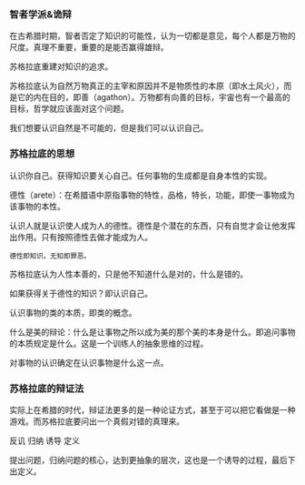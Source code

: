 ### 智者学派&诡辩

在古希腊时期，智者否定了知识的可能性，认为一切都是意见，每个人都是万物的尺度。真理不重要，重要的是能否赢得雄辩。

苏格拉底重建对知识的追求。

苏格拉底认为自然万物真正的主宰和原因并不是物质性的本原（即水土风火），而是它的内在目的，即善（agathon）。万物都有向善的目标，宇宙也有一个最高的目标，哲学就应该面对这个问题。

我们想要认识自然是不可能的，但是我们可以认识自己。

### 苏格拉底的思想

认识你自己。获得知识要关心自己。任何事物的生成都是自身本性的实现。

德性（arete）：在希腊语中原指事物的特性，品格，特长，功能，即使一事物成为该事物的本性。

认识人就是认识使人成为人的德性。德性是个潜在的东西，只有自觉才会让他发挥出作用。只有按照德性去做才能成为人。

```德性即知识。无知即罪恶。
德性即知识。无知即罪恶。
```

苏格拉底认为人性本善的，只是他不知道什么是对的，什么是错的。

如果获得关于德性的知识？即认识自己。

认识事物的类的本质，即类的概念。

什么是美的辩论：什么是让事物之所以成为美的那个美的本身是什么。即追问事物的本质规定是什么。这是一个训练人的抽象思维的过程。

对事物的认识确定在认识事物是什么这一点。

### 苏格拉底的辩证法

实际上在希腊的时代，辩证法更多的是一种论证方式，甚至于可以把它看做是一种游戏。而苏格拉底要问出一个真假对错的真理来。

反讥 归纳 诱导 定义

提出问题，归纳问题的核心，达到更抽象的层次，这也是一个诱导的过程，最后下出定义。







